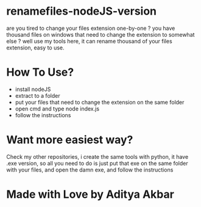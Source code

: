 # renamefiles-nodeJS-version

are you tired to change your files extension one-by-one ?
you have thousand files on windows that need to change the extension to somewhat else ?
well use my tools here, it can rename thousand of your files extension, easy to use.

# How To Use?
- install nodeJS
- extract to a folder
- put your files that need to change the extension on the same folder
- open cmd and type node index.js
- follow the instructions

# Want more easiest way?
Check my other repositories, i create the same tools with python, it have .exe version, so all you need to do is just put that exe on the same folder with your files, and open the damn exe, and follow the instructions

# Made with Love by Aditya Akbar
